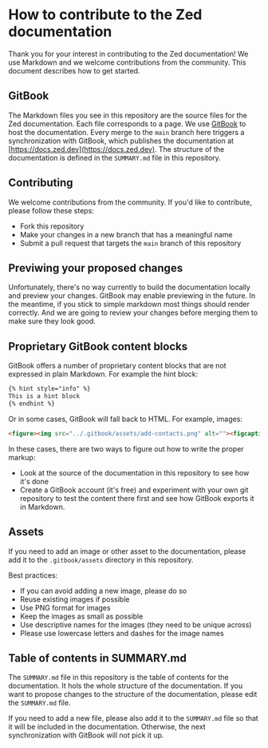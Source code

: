 # How to contribute to the Zed documentation

Thank you for your interest in contributing to the Zed documentation! We use Markdown and we welcome contributions from the community. This document describes how to get started.

## GitBook

The Markdown files you see in this repository are the source files for the Zed documentation. Each file corresponds to a page. We use [GitBook](https://www.gitbook.com/) to host the documentation. Every merge to the `main` branch here triggers a synchronization with GitBook, which publishes the documentation at [https://docs.zed.dev](https://docs.zed.dev). The structure of the documentation is defined in the `SUMMARY.md` file in this repository.

## Contributing

We welcome contributions from the community. If you'd like to contribute, please follow these steps:

- Fork this repository
- Make your changes in a new branch that has a meaningful name
- Submit a pull request that targets the `main` branch of this repository

## Previwing your proposed changes

Unfortunately, there's no way currently to build the documentation locally and preview your changes. GitBook may enable previewing in the future. In the meantime, if you stick to simple markdown most things should render correctly. And we are going to review your changes before merging them to make sure they look good.

## Proprietary GitBook content blocks

GitBook offers a number of proprietary content blocks that are not expressed in plain Markdown. For example the hint block:

```markdown
{% hint style="info" %}
This is a hint block
{% endhint %}
```

Or in some cases, GitBook will fall back to HTML. For example, images:

```html
<figure><img src="../.gitbook/assets/add-contacts.png" alt=""><figcaption><p>Adding a contact</p></figcaption></figure>
```

In these cases, there are two ways to figure out how to write the proper markup:

- Look at the source of the documentation in this repository to see how it's done
- Create a GitBook account (it's free) and experiment with your own git repository to test the content there first and see how GitBook exports it in Markdown.

## Assets

If you need to add an image or other asset to the documentation, please add it to the `.gitbook/assets` directory in this repository.

Best practices:

- If you can avoid adding a new image, please do so
- Reuse existing images if possible
- Use PNG format for images
- Keep the images as small as possible
- Use descriptive names for the images (they need to be unique across)
- Please use lowercase letters and dashes for the image names

## Table of contents in SUMMARY.md

The `SUMMARY.md` file in this repository is the table of contents for the documentation. It hols the whole structure of the documentation. If you want to propose changes to the structure of the documentation, please edit the `SUMMARY.md` file.

If you need to add a new file, please also add it to the `SUMMARY.md` file so that it will be included in the documentation. Otherwise, the next synchronization with GitBook will not pick it up.
